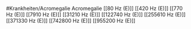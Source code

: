 #Krankheiten/Acromegalie
Acromegalie
[[80 Hz (E)]]
[[420 Hz (E)]]
[[770 Hz (E)]]
[[7910 Hz (E)]]
[[31210 Hz (E)]]
[[122740 Hz (E)]]
[[255610 Hz (E)]]
[[371330 Hz (E)]]
[[742800 Hz (E)]]
[[955200 Hz (E)]]